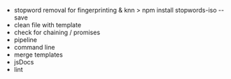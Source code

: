 - stopword removal for fingerprinting & knn > npm install stopwords-iso --save
- clean file with template
- check for chaining / promises
- pipeline
- command line
- merge templates
- jsDocs
- lint
